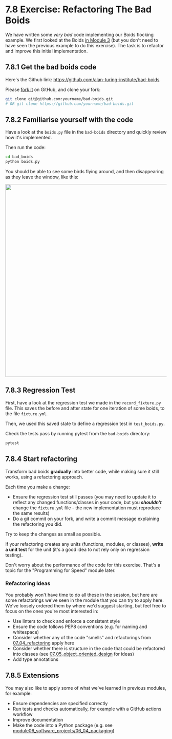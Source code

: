 # 7.8 Exercise: Refactoring The Bad Boids

We have written some _very bad_ code implementing our Boids flocking example. We first looked at the Boids [in Module 3](../module03/module03_research_data_in_python/03_05_boids.html) (but you don't need to have seen the previous example to do this exercise). The task is to refactor and improve this initial implementation.


## 7.8.1 Get the bad boids code

Here's the Github link: https://github.com/alan-turing-institute/bad-boids


Please [fork it](https://docs.github.com/en/get-started/quickstart/fork-a-repo) on GitHub, and clone your fork:

``` bash
git clone git@github.com:yourname/bad-boids.git
# OR git clone https://github.com/yourname/bad-boids.git
```

## 7.8.2 Familiarise yourself with the code

Have a look at the `boids.py` file in the `bad-boids` directory and quickly review how it's implemented.

Then run the code:

``` bash
cd bad_boids
python boids.py
```

You should be able to see some birds flying around, and then disappearing as they leave the window, like this:

<img src="bad_boids_animation.gif" width="600"/>


## 7.8.3 Regression Test


First, have a look at the regression test we made in the `record_fixture.py` file. This saves the before and after state for one iteration of some boids, to the file `fixture.yml`.

Then, we used this saved state to define a regression test in `test_boids.py`.

Check the tests pass by running pytest from the `bad-boids` directory:

```bash
pytest
```


## 7.8.4 Start refactoring

Transform bad boids **gradually** into better code, while making sure it still works, using a refactoring approach.

Each time you make a change:

- Ensure the regression test still passes (you may need to update it to reflect any changed functions/classes in your code, but you _**shouldn't**_ change the `fixture.yml` file - the new implementation must reproduce the same results)
- Do a git commit on your fork, and write a commit message explaining the refactoring you did.

Try to keep the changes as small as possible.

If your refactoring creates any units (functions, modules, or classes), **write a unit test** for the unit (it's a good idea to not rely only on regression testing).

Don't worry about the performance of the code for this exercise. That's a topic for the "Programming for Speed" module later.

### Refactoring Ideas

You probably won't have time to do all these in the session, but here are some refactorings we've seen in the module that you can try to apply here. We've loosely ordered them by where we'd suggest starting, but feel free to focus on the ones you're most interested in:

- Use linters to check and enforce a consistent style
- Ensure the code follows PEP8 conventions (e.g. for naming and whitespace)
- Consider whether any of the code "smells" and refactorings from [07_04_refactoring](07_04_refactoring.html) apply here
- Consider whether there is structure in the code that could be refactored into classes (see [07_05_object_oriented_design](07_05_object_oriented_design.html) for ideas)
- Add type annotations

## 7.8.5 Extensions

You may also like to apply some of what we've learned in previous modules, for example:

- Ensure dependencies are specified correctly
- Run tests and checks automatically, for example with a GitHub actions workflow
- Improve documentation
- Make the code into a Python package (e.g. see [module06_software_projects/06_04_packaging](../module06_software_projects/06_04_packaging.html#using-setuptools))
